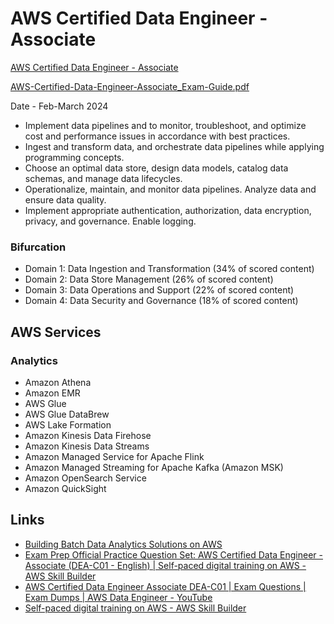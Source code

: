 # AWS Certified Data Engineer - Associate

[AWS Certified Data Engineer - Associate](https://aws.amazon.com/certification/certified-data-engineer-associate/)

[AWS-Certified-Data-Engineer-Associate\_Exam-Guide.pdf](https://d1.awsstatic.com/training-and-certification/docs-data-engineer-associate/AWS-Certified-Data-Engineer-Associate_Exam-Guide.pdf)

Date - Feb-March 2024

- Implement data pipelines and to monitor, troubleshoot, and optimize cost and performance issues in accordance with best practices.
- Ingest and transform data, and orchestrate data pipelines while applying programming concepts.
- Choose an optimal data store, design data models, catalog data schemas, and manage data lifecycles.
- Operationalize, maintain, and monitor data pipelines. Analyze data and ensure data quality.
- Implement appropriate authentication, authorization, data encryption, privacy, and governance. Enable logging.

### Bifurcation

- Domain 1: Data Ingestion and Transformation (34% of scored content)
- Domain 2: Data Store Management (26% of scored content)
- Domain 3: Data Operations and Support (22% of scored content)
- Domain 4: Data Security and Governance (18% of scored content)

## AWS Services

### Analytics

- Amazon Athena
- Amazon EMR
- AWS Glue
- AWS Glue DataBrew
- AWS Lake Formation
- Amazon Kinesis Data Firehose
- Amazon Kinesis Data Streams
- Amazon Managed Service for Apache Flink
- Amazon Managed Streaming for Apache Kafka (Amazon MSK)
- Amazon OpenSearch Service
- Amazon QuickSight

## Links

- [Building Batch Data Analytics Solutions on AWS](https://aws.amazon.com/training/classroom/building-batch-data-analytics-solutions-on-aws/)
- [Exam Prep Official Practice Question Set: AWS Certified Data Engineer - Associate (DEA-C01 - English) | Self-paced digital training on AWS - AWS Skill Builder](https://explore.skillbuilder.aws/learn/course/external/view/elearning/16985/aws-certified-data-engineer-associate-official-practice-question-set-dea-c01-english)
- [AWS Certified Data Engineer Associate DEA-C01 | Exam Questions | Exam Dumps | AWS Data Engineer - YouTube](https://www.youtube.com/watch?v=95k6eSe9alE)
- [Self-paced digital training on AWS - AWS Skill Builder](https://explore.skillbuilder.aws/learn/course/external/view/elearning/18546/exam-prep-standard-course-aws-certified-data-engineer-associate-dea-c01?trk=e6934e10-170d-4c94-bf7b-b88f95ed0f47&sc_channel=el)
